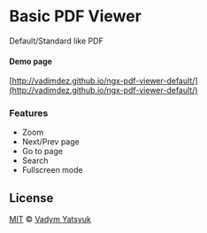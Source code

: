 # Basic PDF Viewer

Default/Standard like PDF

#### Demo page
[http://vadimdez.github.io/ngx-pdf-viewer-default/](http://vadimdez.github.io/ngx-pdf-viewer-default/)

### Features
* Zoom
* Next/Prev page
* Go to page
* Search
* Fullscreen mode

## License

[MIT](https://tldrlegal.com/license/mit-license) © [Vadym Yatsyuk](https://github.com/vadimdez)

